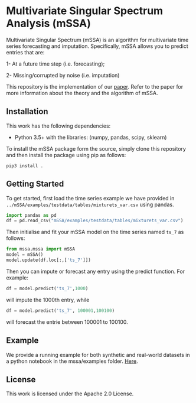 # Multivariate Singular Spectrum Analysis (mSSA)

Multivariate Singular Spectrum (mSSA) is an algorithm for multivariate time series forecasting and imputation. 
Specifically, mSSA allows you to predict entries that are:

1- At a future time step (i.e. forecasting);

2- Missing/corrupted by noise (i.e. imputation)


This repository is the implementation of our [paper](https://arxiv.org/abs/2006.13448). Refer to the paper for  more information about the theory and the algorithm of mSSA.  



## Installation
This work has the following dependencies:

- Python 3.5+ with the libraries: (numpy, pandas, scipy, sklearn)
 

To install the mSSA package form the source, simply clone this repository and then install the package using pip as follows:

`pip3 install .`
 

## Getting Started
To get started, first load the time series example we have provided in `../mSSA/examples/testdata/tables/mixturets_var.csv` using pandas.

```python
import pandas as pd
df = pd.read_csv("mSSA/examples/testdata/tables/mixturets_var.csv")
```
Then initialise and fit your  mSSA model on the time series named `ts_7` as follows:
 
```python
from mssa.mssa import mSSA
model = mSSA()
model.update(df.loc[:,['ts_7']]) 
```
Then you can impute or forecast any entry using the predict function. For example:

```python
df = model.predict('ts_7',1000)
```

will impute the 1000th entry, while 
```python
df = model.predict('ts_7', 100001,100100)
```

will forecast the entrie between 100001 to 100100.

## Example
We provide a running example for both synthetic and real-world datasets in a python notebook in the mssa/examples folder. [Here](/mssa/examples/mSSA_notebook_example.ipynb).
## License 
This work is licensed under the Apache 2.0 License. 

